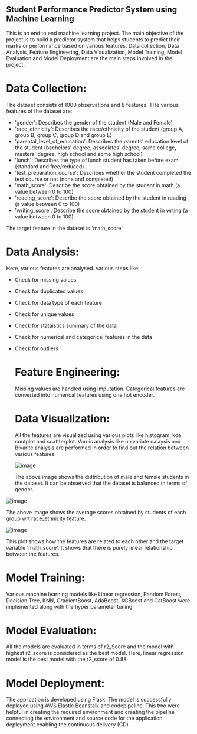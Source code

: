## Student Performance Predictor System using Machine Learning

This is an end to end machine learning project. The main objective of the project is to build a predictor system that helps students to predict their marks or performance based on various features.
Data collection, Data Analysis, Feature Engineering, Data Visualization, Model Training, Model Evaluation and Model Deployment are the main steps involved in the project.

# Data Collection:

The dataset consists of 1000 observations and 8 features. THe various features of the dataset are:
* 'gender': Describes the gender of the student (Male and Female)
* 'race_ethnicity': Describes the race/ethnicity of the student (group A, group B, group C, group D and group E)
* 'parental_level_of_education': Describes the parents' education level of the student (bachelors' degree, associates' degree, some college, masters' degree, high school and some high school)
* 'lunch': Describes the type of lunch student has taken before exam (standard and free/reduced)
* 'test_preparation_course': Describes whether the student completed the test course or not (none and completed)
* 'math_score': Describe the score obtained by the student in math (a value between 0 to 100)
* 'reading_score': Describe the score obtained by the student in reading (a value between 0 to 100)
* 'writing_score': Describe the score obtained by the student in wrting (a value between 0 to 100)

The target feature in the dataset is 'math_score'.

# Data Analysis:

Here, various features are analysed. various steps like:

* Check for missing values
* Check for duplicated values
* Check for data type of each feature
* Check for unique values
* Check for stataistics summary of the data
* Check for numerical and categorical features in the data
* Check for outliers

  # Feature Engineering:

  Missing values are handled using imputation. Categorical features are converted into numerical features using one hot encoder.

  # Data Visualization:

  All the features are visualized using various plots like histogram, kde, coutplot and scattterplot. Varois analysis like univariate nalaysis and Bivarite analysis are performed  in order to find out the relation between various features.

  ![image](https://github.com/SaiShivani91/projectml/assets/167123523/36006f2c-b856-496b-883c-61feaf61ddff "Distribution of Female and Male")

  The above image shows the didtribution of male and female students in the dataset. It can be observed that the dataset is balanced in terms of gender.

![image](https://github.com/SaiShivani91/projectml/assets/167123523/70d94bac-19e7-49c0-9133-1b9a20c1f0ac)

The above image shows the average scores obtained by students of each group wrt race_ethnicity feature.

![image](https://github.com/SaiShivani91/projectml/assets/167123523/68245fae-62f2-4a62-b2da-47896e21ae4d)

This plot shows how the features are related to each other and the target variable 'math_score'. It shows that there is purely linear relationship between the features.

# Model Training:

Various machine learning models like Linear regression, Random Forest, Decision Tree, KNN, GradientBoost, AdaBoost, XGBoost and CatBoost were implemented along with the hyper parameter tuning. 

# Model Evaluation:

All the models are evaluated in terms of r2_Score and the model with highest r2_score is considered as the best model. Here, linear regression model is the best model with the r2_score of 0.88.

# Model Deployment:

The application is developed using Flask. The model is successfully deployed using AWS Elastic Beanstalk and codepipeline. This two were helpful in creating the required environment and creating the pipeline connecting the environment and source code for the application deployment enabling the continuous delivery (CD).


  


  

  


